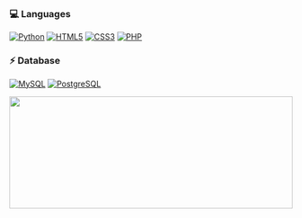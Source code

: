 ### 💻 Languages
  [![Python](https://img.shields.io/badge/Python-3776AB?style=for-the-badge&logo=python&logoColor=white)](https://github.com/nathan-mascarenhas)
  [![HTML5](https://img.shields.io/badge/HTML5-E34F26?style=for-the-badge&logo=html5&logoColor=white)](https://github.com/nathan-mascarenhas) 
  [![CSS3](https://img.shields.io/badge/CSS3-1572B6?style=for-the-badge&logo=css3&logoColor=white)](https://github.com/nathan-mascarenhas) 
  [![PHP](https://img.shields.io/badge/PHP-777BB4?style=for-the-badge&logo=php&logoColor=white)](https://github.com/nathan-mascarenhas) 
### ⚡ Database
  [![MySQL](https://img.shields.io/badge/MySQL-00000F?style=for-the-badge&logo=mysql&logoColor=white)](https://github.com/nathan-mascarenhas) 
  [![PostgreSQL](https://img.shields.io/badge/PostgreSQL-316192?style=for-the-badge&logo=postgresql&logoColor=white)](https://github.com/nathan-mascarenhas) 
  
<a><img width="100%" height="200" src="https://github-readme-stats.vercel.app/api?username=nathan-mascarenhas&show_icons=true&theme=gotham"></a>
<script type='text/javascript'>document.addEventListener('DOMContentLoaded', function () {window.setTimeout(document.querySelector('svg').classList.add('animated'),1000);})</script>
